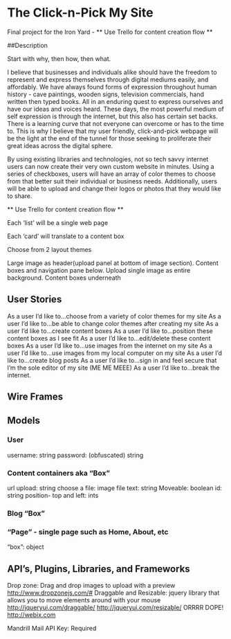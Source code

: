 # The Click-n-Pick My Site

Final project for the Iron Yard - ** Use Trello for content creation flow **

##Description

 Start with why, then how, then what.

I believe that businesses and individuals alike should have the freedom to represent and express themselves through digital mediums easily, and affordably. We have always found forms of expression throughout human history - cave paintings, wooden signs, television commercials, hand written then typed books. All in an enduring quest to express ourselves and have our ideas and voices heard. These days, the most powerful medium of self expression is through the internet, but this also has certain set backs. There is a learning curve that not everyone can overcome or has to the time to. This is why I believe that my user friendly, click-and-pick webpage will be the light at the end of the tunnel for those seeking to proliferate their great ideas across the digital sphere. 

By using existing libraries and technologies, not so tech savvy internet users can now create their very own custom website in minutes. Using a series of checkboxes, users will have an array of color themes to choose from that better suit their individual or business needs. Additionally, users will be able to upload and change their logos or photos that they would like to share. 

** Use Trello for content creation flow **

Each ‘list’ will be a single web page 

Each ‘card’ will translate to a content box

Choose from 2 layout themes

Large image as header(upload panel at bottom of image section). Content boxes and navigation pane below.
Upload single image as entire background. Content boxes underneath
## User Stories

As a user I’d like to…choose from a variety of color themes for my site
As a user I’d like to…be able to change color themes after creating my site
As a user I’d like to…create content boxes 
As a user I’d like to…position these content boxes as I see fit
As a user I’d like to…edit/delete these content boxes
As a user I’d like to…use images from the internet on my site
As a user I’d like to…use images from my local computer on my site
As a user I’d like to…create blog posts
As a user I’d like to…sign in and feel secure that I’m the sole editor of my site (ME ME MEEE)
As a user I’d like to…break the internet. 
## Wire Frames

## Models

### User

username: string
password: (obfuscated) string
### Content containers aka “Box” 
url upload: string
choose a file: image file
text: string
Moveable: boolean
id: string
position- top and left: ints

### Blog “Box”

### “Page” - single page such as Home, About, etc
“box”: object
## API’s, Plugins, Libraries, and Frameworks

Drop zone: Drag and drop images to upload with a preview http://www.dropzonejs.com/#
Draggable and Resizable: jquery library that allows you to move elements around with your mouse http://jqueryui.com/draggable/ http://jqueryui.com/resizable/
ORRRR
DOPE! http://webix.com

Mandrill Mail API Key: Required 
